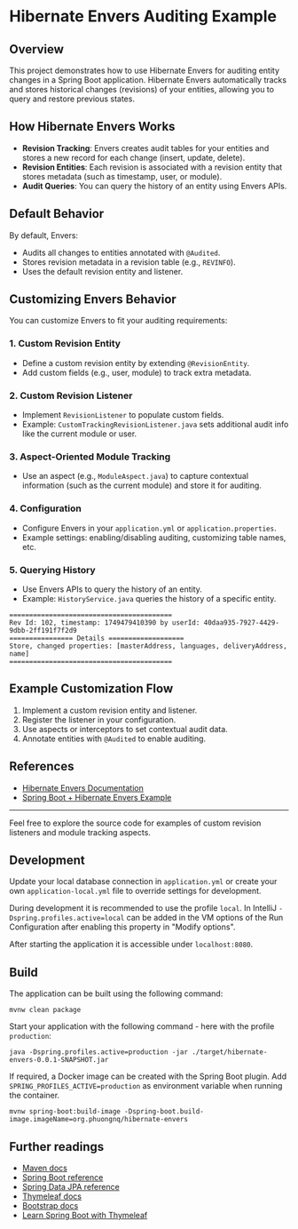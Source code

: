 # Hibernate Envers Auditing Example

## Overview

This project demonstrates how to use Hibernate Envers for auditing entity changes in a Spring Boot application. Hibernate Envers automatically tracks and stores historical changes (revisions) of your entities, allowing you to query and restore previous states.

## How Hibernate Envers Works

- **Revision Tracking**: Envers creates audit tables for your entities and stores a new record for each change (insert, update, delete).
- **Revision Entities**: Each revision is associated with a revision entity that stores metadata (such as timestamp, user, or module).
- **Audit Queries**: You can query the history of an entity using Envers APIs.

## Default Behavior

By default, Envers:
- Audits all changes to entities annotated with `@Audited`.
- Stores revision metadata in a revision table (e.g., `REVINFO`).
- Uses the default revision entity and listener.

## Customizing Envers Behavior

You can customize Envers to fit your auditing requirements:

### 1. Custom Revision Entity
- Define a custom revision entity by extending `@RevisionEntity`.
- Add custom fields (e.g., user, module) to track extra metadata.

### 2. Custom Revision Listener
- Implement `RevisionListener` to populate custom fields.
- Example: `CustomTrackingRevisionListener.java` sets additional audit info like the current module or user.

### 3. Aspect-Oriented Module Tracking
- Use an aspect (e.g., `ModuleAspect.java`) to capture contextual information (such as the current module) and store it for auditing.

### 4. Configuration
- Configure Envers in your `application.yml` or `application.properties`.
- Example settings: enabling/disabling auditing, customizing table names, etc.

### 5. Querying History
- Use Envers APIs to query the history of an entity.
- Example: `HistoryService.java` queries the history of a specific entity.
```text
=========================================
Rev Id: 102, timestamp: 1749479410390 by userId: 40daa935-7927-4429-9dbb-2ff191f7f2d9
================ Details ===================
Store, changed properties: [masterAddress, languages, deliveryAddress, name]
=========================================
```

## Example Customization Flow
1. Implement a custom revision entity and listener.
2. Register the listener in your configuration.
3. Use aspects or interceptors to set contextual audit data.
4. Annotate entities with `@Audited` to enable auditing.

## References
- [Hibernate Envers Documentation](https://docs.jboss.org/hibernate/orm/current/userguide/html_single/Hibernate_User_Guide.html#envers)
- [Spring Boot + Hibernate Envers Example](https://www.baeldung.com/hibernate-envers)

---

Feel free to explore the source code for examples of custom revision listeners and module tracking aspects.

## Development

Update your local database connection in `application.yml` or create your own `application-local.yml` file to override
settings for development.

During development it is recommended to use the profile `local`. In IntelliJ `-Dspring.profiles.active=local` can be
added in the VM options of the Run Configuration after enabling this property in "Modify options".

After starting the application it is accessible under `localhost:8080`.

## Build

The application can be built using the following command:

```
mvnw clean package
```

Start your application with the following command - here with the profile `production`:

```
java -Dspring.profiles.active=production -jar ./target/hibernate-envers-0.0.1-SNAPSHOT.jar
```

If required, a Docker image can be created with the Spring Boot plugin. Add `SPRING_PROFILES_ACTIVE=production` as
environment variable when running the container.

```
mvnw spring-boot:build-image -Dspring-boot.build-image.imageName=org.phuongnq/hibernate-envers
```

## Further readings

* [Maven docs](https://maven.apache.org/guides/index.html)  
* [Spring Boot reference](https://docs.spring.io/spring-boot/docs/current/reference/htmlsingle/)  
* [Spring Data JPA reference](https://docs.spring.io/spring-data/jpa/reference/jpa.html)
* [Thymeleaf docs](https://www.thymeleaf.org/documentation.html)  
* [Bootstrap docs](https://getbootstrap.com/docs/5.3/getting-started/introduction/)  
* [Learn Spring Boot with Thymeleaf](https://www.wimdeblauwe.com/books/taming-thymeleaf/)  
